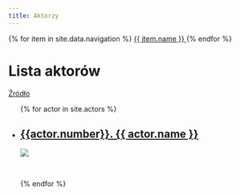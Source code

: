 ```yaml
---
title: Aktorzy
---
```

<nav>
    {% for item in site.data.navigation %}
      <a href="{{ item.link }}" {% if page.url == item.link %}style="color: red;"{% endif %}>
        {{ item.name }}
      </a>
    {% endfor %}
  </nav>
<h1>Lista aktorów</h1>
<a href="https://www.filmweb.pl/ranking/person/actors/male">Źródło</a>

<ul>
  {% for actor in site.actors %}
    <li>
      <h2><a href="{{ actor.url }}">{{actor.number}}. {{ actor.name }}</a></h2>
      <img src = "{{ actor.image }}">
      <p>
      <br>
      </p>
    </li>
  {% endfor %}
</ul>